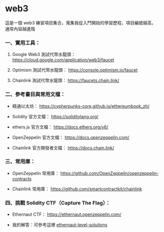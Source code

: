 # web3
這是一個 web3 練習項目集合，蒐集我從入門開始的學習歷程，項目編號越高，通常內容越進階

### 一、實用工具：

1. Google Web3 測試代幣水龍頭：
https://cloud.google.com/application/web3/faucet

2. Optimism 測試代幣水龍頭：
https://console.optimism.io/faucet

3. Chainlink 測試代幣水龍頭：
https://faucets.chain.link/


### 二、參考書目與常用文檔：

+ 精通以太坊：
https://cypherpunks-core.github.io/ethereumbook_zh/

+ Solidity 官方文檔：
https://soliditylang.org/

+ ethers.js 官方文檔：
https://docs.ethers.org/v6/

+ OpenZeppelin 官方文檔：
https://docs.openzeppelin.com/

+ Chainlink 官方開發者文檔：
https://docs.chain.link/

### 三、常用庫：

+ OpenZeppelin 常用庫：
https://github.com/OpenZeppelin/openzeppelin-contracts

+ Chainlink 常用庫：
https://github.com/smartcontractkit/chainlink

### 四、挑戰 Solidity CTF（Capture The Flag）：

- Ethernaut CTF：
https://ethernaut.openzeppelin.com/

- 我的解答：可參考這裡 [ethernaut-level-solutions](https://github.com/yoyoj1023/ethernaut-level-solutions)